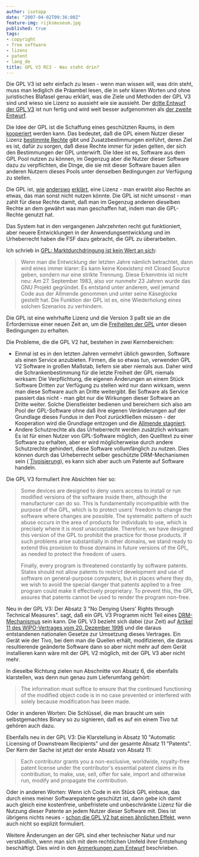 ```yaml
---
author: isotopp
date: "2007-04-02T09:36:00Z"
feature-img: rijksmuseum.jpg
published: true
tags:
- copyright
- free software
- lizenz
- patent
- lang_de
title: GPL V3 RC3 - Was steht drin?
---
```


Die GPL V3 ist sehr einfach zu lesen - wenn man wissen will, was drin steht, muss man lediglich die Präambel lesen, die in sehr klaren Worten und ohne juristisches Blafasel genau erklärt, was die Ziele und Methoden der GPL V3 sind und wieso sie Lizenz so aussieht wie sie aussieht.
Der
[dritte Entwurf der GPL V3](http://gplv3.fsf.org/gpl-draft-2007-03-28.html) ist nun fertig und wird weit besser aufgenommen als
[der zweite Entwurf](../2006-07-30-gpl-v3-2nd-draft).

Die Idee der GPL ist die Schaffung eines geschützten Raums, in dem
[kooperiert](../2005-01-05-ein-paar-ideologische-steine-ins-rollen-bringen)
werden kann.
Das bedeutet, daß die GPL einem Nutzer dieser Lizenz
[bestimmte Rechte](../2005-02-07-von-der-gpl) gibt und Zusatzbestimmungen einführt, deren Ziel es ist, dafür zu sorgen, daß diese Rechte immer für jeden gelten, der sich den Bestimmungen der GPL unterwirft.
Die Idee ist es, Software aus dem GPL Pool nutzen zu können, im Gegenzug aber die Nutzer dieser Software dazu zu verpflichten, die Dinge, die sie mit dieser Software bauen allen anderen Nutzern dieses Pools unter denselben Bedingungen zur Verfügung zu stellen.

Die GPL ist,
[wie](../2006-09-10-gpl-in-deutschland-vor-gericht-durchgesetzt)
[anderswo](../2006-09-19-gpl-marktdurchdringung-ist-kein-wert-an-sich)
[erklärt](../2006-11-12-gpl-microsoft-novell-samba-org-und-die-freiheiten-der-gpl), eine Lizenz - man erwirbt also Rechte an etwas, das man sonst nicht nutzen könnte.
Die GPL ist nicht umsonst - man zahlt für diese Rechte damit, daß man im Gegenzug anderen dieselben Rechte an dem gewährt was man geschaffen hat, indem man die GPL-Rechte genutzt hat.

Das System hat in den vergangenen Jahrzehnten recht gut funktioniert, aber neuere Entwicklungen in der Anwendungsentwicklung und im Urheberrecht haben die FSF dazu gebracht, die GPL zu überarbeiten.

Ich schrieb in
[GPL: Marktdurchdringung ist kein Wert an sich](../2006-09-19-gpl-marktdurchdringung-ist-kein-wert-an-sich):

> Wenn man die Entwicklung der letzten Jahre nämlich betrachtet, dann wird eines immer klarer:
> Es kann keine Koexistenz mit Closed Source geben, sondern nur eine strikte Trennung.
> Diese Erkenntnis ist nicht neu:
> Am 27. September 1983, also vor nunmehr 23 Jahren wurde das GNU Projekt gegründet.
> Es entstand unter anderem, weil jemand Code aus der Allmende genommen und unter seine Käseglocke gestellt hat.
> Die Funktion der GPL ist es, eine Wiederholung eines solchen Szenarios zu verhindern.

Die GPL ist eine wehrhafte Lizenz und die Version 3 paßt sie an die Erfordernisse einer neuen Zeit an, um die
[Freiheiten der GPL](../2006-11-12-gpl-microsoft-novell-samba-org-und-die-freiheiten-der-gpl) unter diesen Bedingungen zu erhalten.

Die Probleme, die die GPL V2 hat, bestehen in zwei Kernnbereichen:
- Einmal ist es in den letzten Jahren vermehrt üblich geworden, Software als einen Service anzubieten.
 Firmen, die so etwas tun, verwenden GPL V2 Software in großen Maßstab, liefern sie aber niemals aus.
 Daher wird die Schrankenbestimmung für die letzte Freiheit der GPL niemals wirksam:
 Die Verpflichtung, die eigenen Änderungen an einem Stück Software Dritten zur Verfügung zu stellen wird nur dann wirksam, wenn man diese Software auch an Dritte weitergibt.
 Bei Software als Service passiert das nicht - man gibt nur die Wirkungen dieser Software an Dritte weiter.
 Solche Dienstleister bedienen und bereichern sich also am Pool der GPL-Software ohne daß ihre eigenen Veränderungen auf der Grundlage dieses Fundus in den Pool zurückfließen müssen - der Kooperation wird die Grundlage entzogen und die
[Allmende stagniert](http://en.wikipedia.org/wiki/Tragedy_of_the_commons).
- Andere Schutzrechte als das Urheberrecht werden zusätzlich wirksam:
 Es ist für einen Nutzer von GPL-Software möglich, den Quelltext zu einer Software zu erhalten, aber er wird möglicherweise durch andere Schutzrechte gehindert, diese Software vollumfänglich zu nutzen.
 Dies können durch das Urheberrecht selber geschützte DRM-Mechanismen sein (
[Tivoisierung](http://www.heise.de/open/artikel/87628)), es kann sich aber auch um Patente auf Software handeln.

Die GPL V3 formuliert ihre Absichten hier so:
> Some devices are designed to deny users access to install or run modified versions of the software inside them, although the manufacturer can do so.
> This is fundamentally incompatible with the purpose of the GPL, which is to protect users' freedom to change the software where changes are possible.
> The systematic pattern of such abuse occurs in the area of products for individuals to use, which is precisely where it is most unacceptable.
> Therefore, we have designed this version of the GPL to prohibit the practice for those products.
> If such problems arise substantially in other domains, we stand ready to extend this provision to those domains in future versions of the GPL, as needed to protect the freedom of users.
>
> Finally, every program is threatened constantly by software patents.
> States should not allow patents to restrict development and use of software on general-purpose computers, but in places where they do, we wish to avoid the special danger that patents applied to a free program could make it effectively proprietary.
> To prevent this, the GPL assures that patents cannot be used to render the program non-free.

Neu in der GPL V3: Der Absatz 3 "No Denying Users' Rights through Technical Measures". sagt, daß ein GPL V3 Programm nicht Teil eines
[DRM-Mechanismus](http://de.wikipedia.org/wiki/Digitale_Rechteverwaltung)
sein kann. Die GPL V3 bezieht sich dabei (zur Zeit) auf
[Artikel 11 des WIPO-Vertrages vom 20. Dezember 1996](http://www.wipo.int/treaties/en/ip/wct/trtdocs_wo033.html#P87_12240)
und die daraus entstandenen nationalen Gesetze zur Umsetzung dieses Vertrages.
Ein Gerät wie der Tivo, bei dem man die Quellen erhält, modifizieren, die daraus resultierende geänderte Software dann so aber nicht mehr auf dem Gerät installieren kann wäre mit der GPL V2 möglich, mit der GPL V3 aber nicht mehr.

In dieselbe Richtung zielen nun Abschnitte von Absatz 6, die ebenfalls klarstellen, was denn nun genau zum Lieferumfang gehört:
>  The information must suffice to ensure that the continued functioning of the modified object code is in no case prevented or interfered with solely because modification has been made.

Oder in anderen Worten: Die Schlüssel, die man braucht um sein selbstgemachtes Binary so zu signieren, daß es auf ein einem Tivo tut gehören auch dazu.

Ebenfalls neu in der GPL V3:
Die Klarstellung in Absatz 10 "Automatic Licensing of Downstream Recipients" und der gesamte Absatz 11 "Patents".
Der Kern der Sache ist jetzt der erste Absatz von Absatz 11:
> Each contributor grants you a non-exclusive, worldwide, royalty-free patent license under the contributor's essential patent claims in its contribution, to make, use, sell, offer for sale, import and otherwise run, modify and propagate the contribution.

Oder in anderen Worten: Wenn ich Code in ein Stück GPL einbaue, das durch eines meiner Softwarepatente geschützt ist, dann gebe ich damit auch gleich eine kostenfreie, unbefristete und unbeschränkte Lizenz für die Nutzung dieser Patente an jedem Nutzer dieser Software mit.
Dies ist übrigens nichts neues -
[schon die GPL V2 hat einen ähnlichen Effekt](http://www.groklaw.net/article.php?story=20070328071651351),
wenn auch nicht so explizit formuliert.

Weitere Änderungen an der GPL sind eher technischer Natur und nur verständlich, wenn man sich mit dem rechtlichen Umfeld ihrer Entstehung beschäftigt.
Dies wird in den
[Anmerkungen zum Entwurf](http://gplv3.fsf.org/rationale)
beschrieben.
